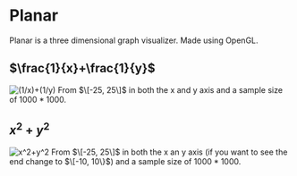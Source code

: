 # Planar
Planar is a three dimensional graph visualizer. Made using OpenGL.
## $\frac{1}{x}+\frac{1}{y}$
![(1/x)+(1/y)](https://github.com/Shivar-J/Planar/blob/main/GIFs/3DVisualizer_ScUhiq3K6R.gif)
From $\[-25, 25\]$ in both the x and y axis and a sample size of $1000*1000$.

## $x^2 + y^2$
![x^2+y^2](https://github.com/Shivar-J/Planar/blob/main/GIFs/3DVisualizer_HfOYxPOexO.gif)
From $\[-25, 25\]$ in both the x an y axis (if you want to see the end change to $\[-10, 10\}$) and a sample size of $1000*1000$.
